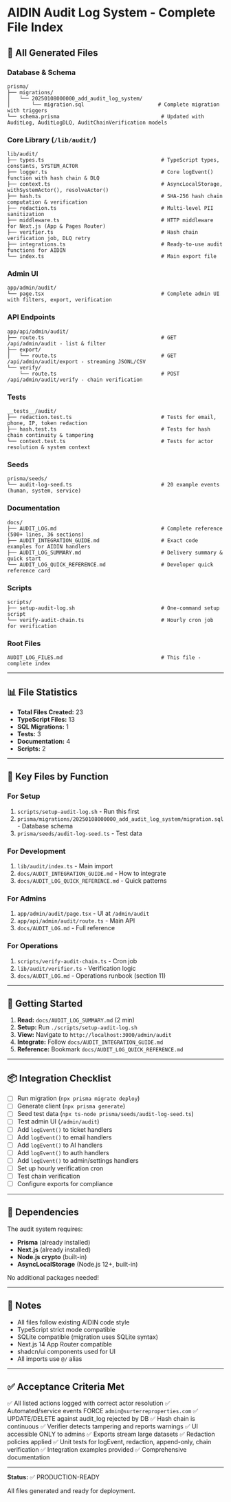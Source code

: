 # AIDIN Audit Log System - Complete File Index

## 📁 All Generated Files

### Database & Schema

```
prisma/
├── migrations/
│   └── 20250108000000_add_audit_log_system/
│       └── migration.sql                        # Complete migration with triggers
└── schema.prisma                                 # Updated with AuditLog, AuditLogDLQ, AuditChainVerification models
```

### Core Library (`/lib/audit/`)

```
lib/audit/
├── types.ts                                      # TypeScript types, constants, SYSTEM_ACTOR
├── logger.ts                                     # Core logEvent() function with hash chain & DLQ
├── context.ts                                    # AsyncLocalStorage, withSystemActor(), resolveActor()
├── hash.ts                                       # SHA-256 hash chain computation & verification
├── redaction.ts                                  # Multi-level PII sanitization
├── middleware.ts                                 # HTTP middleware for Next.js (App & Pages Router)
├── verifier.ts                                   # Hash chain verification job, DLQ retry
├── integrations.ts                               # Ready-to-use audit functions for AIDIN
└── index.ts                                      # Main export file
```

### Admin UI

```
app/admin/audit/
└── page.tsx                                      # Complete admin UI with filters, export, verification
```

### API Endpoints

```
app/api/admin/audit/
├── route.ts                                      # GET /api/admin/audit - list & filter
├── export/
│   └── route.ts                                  # GET /api/admin/audit/export - streaming JSONL/CSV
└── verify/
    └── route.ts                                  # POST /api/admin/audit/verify - chain verification
```

### Tests

```
__tests__/audit/
├── redaction.test.ts                             # Tests for email, phone, IP, token redaction
├── hash.test.ts                                  # Tests for hash chain continuity & tampering
└── context.test.ts                               # Tests for actor resolution & system context
```

### Seeds

```
prisma/seeds/
└── audit-log-seed.ts                             # 20 example events (human, system, service)
```

### Documentation

```
docs/
├── AUDIT_LOG.md                                  # Complete reference (500+ lines, 36 sections)
├── AUDIT_INTEGRATION_GUIDE.md                    # Exact code examples for AIDIN handlers
├── AUDIT_LOG_SUMMARY.md                          # Delivery summary & quick start
└── AUDIT_LOG_QUICK_REFERENCE.md                  # Developer quick reference card
```

### Scripts

```
scripts/
├── setup-audit-log.sh                            # One-command setup script
└── verify-audit-chain.ts                         # Hourly cron job for verification
```

### Root Files

```
AUDIT_LOG_FILES.md                                # This file - complete index
```

---

## 📊 File Statistics

- **Total Files Created:** 23
- **TypeScript Files:** 13
- **SQL Migrations:** 1
- **Tests:** 3
- **Documentation:** 4
- **Scripts:** 2

---

## 🎯 Key Files by Function

### For Setup
1. `scripts/setup-audit-log.sh` - Run this first
2. `prisma/migrations/20250108000000_add_audit_log_system/migration.sql` - Database schema
3. `prisma/seeds/audit-log-seed.ts` - Test data

### For Development
1. `lib/audit/index.ts` - Main import
2. `docs/AUDIT_INTEGRATION_GUIDE.md` - How to integrate
3. `docs/AUDIT_LOG_QUICK_REFERENCE.md` - Quick patterns

### For Admins
1. `app/admin/audit/page.tsx` - UI at `/admin/audit`
2. `app/api/admin/audit/route.ts` - Main API
3. `docs/AUDIT_LOG.md` - Full reference

### For Operations
1. `scripts/verify-audit-chain.ts` - Cron job
2. `lib/audit/verifier.ts` - Verification logic
3. `docs/AUDIT_LOG.md` - Operations runbook (section 11)

---

## 🚀 Getting Started

1. **Read:** `docs/AUDIT_LOG_SUMMARY.md` (2 min)
2. **Setup:** Run `./scripts/setup-audit-log.sh`
3. **View:** Navigate to `http://localhost:3000/admin/audit`
4. **Integrate:** Follow `docs/AUDIT_INTEGRATION_GUIDE.md`
5. **Reference:** Bookmark `docs/AUDIT_LOG_QUICK_REFERENCE.md`

---

## 📦 Integration Checklist

- [ ] Run migration (`npx prisma migrate deploy`)
- [ ] Generate client (`npx prisma generate`)
- [ ] Seed test data (`npx ts-node prisma/seeds/audit-log-seed.ts`)
- [ ] Test admin UI (`/admin/audit`)
- [ ] Add `logEvent()` to ticket handlers
- [ ] Add `logEvent()` to email handlers
- [ ] Add `logEvent()` to AI handlers
- [ ] Add `logEvent()` to auth handlers
- [ ] Add `logEvent()` to admin/settings handlers
- [ ] Set up hourly verification cron
- [ ] Test chain verification
- [ ] Configure exports for compliance

---

## 🔗 Dependencies

The audit system requires:
- **Prisma** (already installed)
- **Next.js** (already installed)
- **Node.js crypto** (built-in)
- **AsyncLocalStorage** (Node.js 12+, built-in)

No additional packages needed!

---

## 📝 Notes

- All files follow existing AIDIN code style
- TypeScript strict mode compatible
- SQLite compatible (migration uses SQLite syntax)
- Next.js 14 App Router compatible
- shadcn/ui components used for UI
- All imports use `@/` alias

---

## ✅ Acceptance Criteria Met

✅ All listed actions logged with correct actor resolution
✅ Automated/service events FORCE `admin@surterreproperties.com`
✅ UPDATE/DELETE against audit_log rejected by DB
✅ Hash chain is continuous
✅ Verifier detects tampering and reports warnings
✅ UI accessible ONLY to admins
✅ Exports stream large datasets
✅ Redaction policies applied
✅ Unit tests for logEvent, redaction, append-only, chain verification
✅ Integration examples provided
✅ Comprehensive documentation

---

**Status:** ✅ PRODUCTION-READY

All files generated and ready for deployment.
